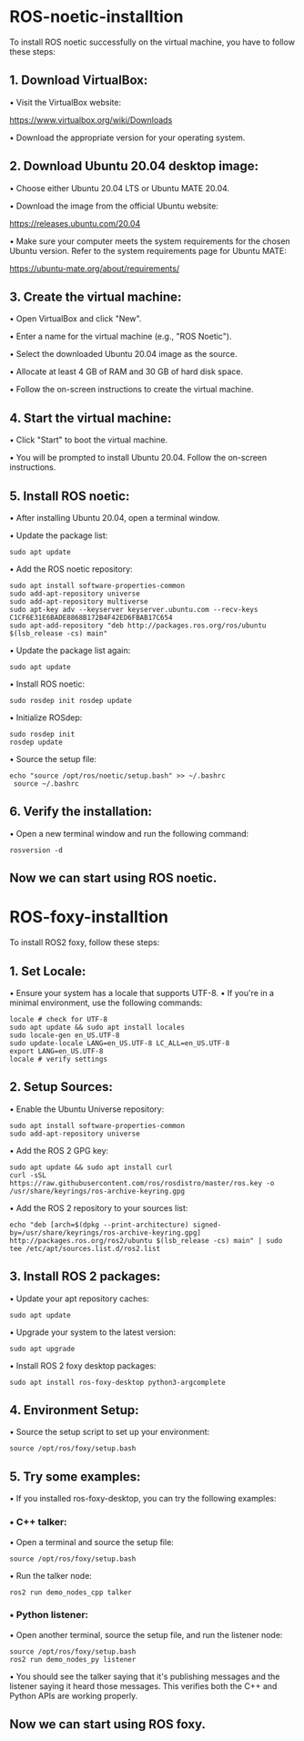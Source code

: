 # ROS-noetic-installtion


To install ROS noetic successfully on the virtual machine, you have to follow these steps:


## 1.	Download VirtualBox:

•	Visit the VirtualBox website: 

https://www.virtualbox.org/wiki/Downloads

•	Download the appropriate version for your operating system.



## 2.	Download Ubuntu 20.04 desktop image:

•	Choose either Ubuntu 20.04 LTS or Ubuntu MATE 20.04.

•	Download the image from the official Ubuntu website: 

https://releases.ubuntu.com/20.04 

•	 Make sure your computer meets the system requirements for the chosen Ubuntu version. Refer to the system requirements page for Ubuntu MATE:

https://ubuntu-mate.org/about/requirements/



## 3.	Create the virtual machine:

•	Open VirtualBox and click "New".

•	Enter a name for the virtual machine (e.g., "ROS Noetic").


•	Select the downloaded Ubuntu 20.04 image as the source.

•	Allocate at least 4 GB of RAM and 30 GB of hard disk space.


•	Follow the on-screen instructions to create the virtual machine.



## 4.	Start the virtual machine:

•	Click "Start" to boot the virtual machine.

•	You will be prompted to install Ubuntu 20.04. Follow the on-screen instructions.



## 5.	Install ROS noetic:

•	After installing Ubuntu 20.04, open a terminal window.

•	Update the package list:

```
sudo apt update
```

•	Add the ROS noetic repository:

```
sudo apt install software-properties-common
sudo add-apt-repository universe
sudo add-apt-repository multiverse
sudo apt-key adv --keyserver keyserver.ubuntu.com --recv-keys C1CF6E31E6BADE8868B172B4F42ED6FBAB17C654
sudo apt-add-repository "deb http://packages.ros.org/ros/ubuntu $(lsb_release -cs) main"
```
•	Update the package list again:

```
sudo apt update
```


•	Install ROS noetic:

```
sudo rosdep init rosdep update
```

•	Initialize ROSdep:

```
sudo rosdep init 
rosdep update
```

•	Source the setup file:

```
echo "source /opt/ros/noetic/setup.bash" >> ~/.bashrc
 source ~/.bashrc
```



## 6.	Verify the installation:

•	Open a new terminal window and run the following command:

```
rosversion -d
```

 ## Now we can start using ROS noetic.

 # ROS-foxy-installtion

 To install ROS2 foxy, follow these steps:
 
## 1.	Set Locale:
•	Ensure your system has a locale that supports UTF-8.
•	If you're in a minimal environment, use the following commands:

```
locale # check for UTF-8
sudo apt update && sudo apt install locales
sudo locale-gen en_US.UTF-8
sudo update-locale LANG=en_US.UTF-8 LC_ALL=en_US.UTF-8
export LANG=en_US.UTF-8
locale # verify settings
```

## 2.	Setup Sources:
•	Enable the Ubuntu Universe repository:

```
sudo apt install software-properties-common
sudo add-apt-repository universe
```

•	Add the ROS 2 GPG key:

```
sudo apt update && sudo apt install curl
curl -sSL https://raw.githubusercontent.com/ros/rosdistro/master/ros.key -o /usr/share/keyrings/ros-archive-keyring.gpg
```

•	Add the ROS 2 repository to your sources list:

```
echo "deb [arch=$(dpkg --print-architecture) signed-by=/usr/share/keyrings/ros-archive-keyring.gpg] http://packages.ros.org/ros2/ubuntu $(lsb_release -cs) main" | sudo tee /etc/apt/sources.list.d/ros2.list
```

## 3.	Install ROS 2 packages:
•	Update your apt repository caches:

```
sudo apt update
```

•	Upgrade your system to the latest version:

```
sudo apt upgrade
```

•	Install ROS 2 foxy desktop packages:

```
sudo apt install ros-foxy-desktop python3-argcomplete
```

## 4.	Environment Setup:
•	Source the setup script to set up your environment:

```
source /opt/ros/foxy/setup.bash
```

## 5.	Try some examples:
•	If you installed ros-foxy-desktop, you can try the following examples:
### •	C++ talker:
•	Open a terminal and source the setup file:

```
source /opt/ros/foxy/setup.bash
```

•	Run the talker node:

```
ros2 run demo_nodes_cpp talker
```

### •	Python listener:
•	Open another terminal, source the setup file, and run the listener node:

```
source /opt/ros/foxy/setup.bash
ros2 run demo_nodes_py listener
```

•	You should see the talker saying that it's publishing messages and the listener saying it heard those messages. This verifies both the C++ and Python APIs are working properly.

 ## Now we can start using ROS foxy.



